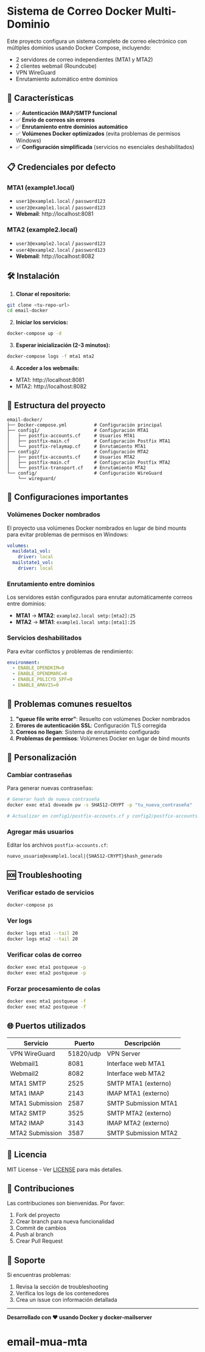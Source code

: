 # Sistema de Correo Docker Multi-Dominio

Este proyecto configura un sistema completo de correo electrónico con múltiples dominios usando Docker Compose, incluyendo:

- 2 servidores de correo independientes (MTA1 y MTA2)
- 2 clientes webmail (Roundcube)
- VPN WireGuard
- Enrutamiento automático entre dominios

## 🚀 Características

- ✅ **Autenticación IMAP/SMTP funcional**
- ✅ **Envío de correos sin errores**
- ✅ **Enrutamiento entre dominios automático**
- ✅ **Volúmenes Docker optimizados** (evita problemas de permisos Windows)
- ✅ **Configuración simplificada** (servicios no esenciales deshabilitados)

## 📋 Credenciales por defecto

### MTA1 (example1.local)

- `user1@example1.local` / `password123`
- `user2@example1.local` / `password123`
- **Webmail**: http://localhost:8081

### MTA2 (example2.local)

- `user3@example2.local` / `password123`
- `user4@example2.local` / `password123`
- **Webmail**: http://localhost:8082

## 🛠️ Instalación

1. **Clonar el repositorio:**

```bash
git clone <tu-repo-url>
cd email-docker
```

2. **Iniciar los servicios:**

```bash
docker-compose up -d
```

3. **Esperar inicialización (2-3 minutos):**

```bash
docker-compose logs -f mta1 mta2
```

4. **Acceder a los webmails:**

- MTA1: http://localhost:8081
- MTA2: http://localhost:8082

## 📁 Estructura del proyecto

```
email-docker/
├── Docker-compose.yml          # Configuración principal
├── config1/                    # Configuración MTA1
│   ├── postfix-accounts.cf     # Usuarios MTA1
│   ├── postfix-main.cf         # Configuración Postfix MTA1
│   └── postfix-relaymap.cf     # Enrutamiento MTA1
├── config2/                    # Configuración MTA2
│   ├── postfix-accounts.cf     # Usuarios MTA2
│   ├── postfix-main.cf         # Configuración Postfix MTA2
│   └── postfix-transport.cf    # Enrutamiento MTA2
└── config/                     # Configuración WireGuard
    └── wireguard/
```

## 🔧 Configuraciones importantes

### Volúmenes Docker nombrados

El proyecto usa volúmenes Docker nombrados en lugar de bind mounts para evitar problemas de permisos en Windows:

```yaml
volumes:
  maildata1_vol:
    driver: local
  mailstate1_vol:
    driver: local
```

### Enrutamiento entre dominios

Los servidores están configurados para enrutar automáticamente correos entre dominios:

- **MTA1** → **MTA2**: `example2.local smtp:[mta2]:25`
- **MTA2** → **MTA1**: `example1.local smtp:[mta1]:25`

### Servicios deshabilitados

Para evitar conflictos y problemas de rendimiento:

```yaml
environment:
  - ENABLE_OPENDKIM=0
  - ENABLE_OPENDMARC=0
  - ENABLE_POLICYD_SPF=0
  - ENABLE_AMAVIS=0
```

## 🐛 Problemas comunes resueltos

1. **"queue file write error"**: Resuelto con volúmenes Docker nombrados
2. **Errores de autenticación SSL**: Configuración TLS corregida
3. **Correos no llegan**: Sistema de enrutamiento configurado
4. **Problemas de permisos**: Volúmenes Docker en lugar de bind mounts

## 📝 Personalización

### Cambiar contraseñas

Para generar nuevas contraseñas:

```bash
# Generar hash de nueva contraseña
docker exec mta1 doveadm pw -s SHA512-CRYPT -p "tu_nueva_contraseña"

# Actualizar en config1/postfix-accounts.cf y config2/postfix-accounts.cf
```

### Agregar más usuarios

Editar los archivos `postfix-accounts.cf`:

```
nuevo_usuario@example1.local|{SHA512-CRYPT}$hash_generado
```

## 🆘 Troubleshooting

### Verificar estado de servicios

```bash
docker-compose ps
```

### Ver logs

```bash
docker logs mta1 --tail 20
docker logs mta2 --tail 20
```

### Verificar colas de correo

```bash
docker exec mta1 postqueue -p
docker exec mta2 postqueue -p
```

### Forzar procesamiento de colas

```bash
docker exec mta1 postqueue -f
docker exec mta2 postqueue -f
```

## 🌐 Puertos utilizados

| Servicio        | Puerto    | Descripción          |
| --------------- | --------- | -------------------- |
| VPN WireGuard   | 51820/udp | VPN Server           |
| Webmail1        | 8081      | Interface web MTA1   |
| Webmail2        | 8082      | Interface web MTA2   |
| MTA1 SMTP       | 2525      | SMTP MTA1 (externo)  |
| MTA1 IMAP       | 2143      | IMAP MTA1 (externo)  |
| MTA1 Submission | 2587      | SMTP Submission MTA1 |
| MTA2 SMTP       | 3525      | SMTP MTA2 (externo)  |
| MTA2 IMAP       | 3143      | IMAP MTA2 (externo)  |
| MTA2 Submission | 3587      | SMTP Submission MTA2 |

## 📄 Licencia

MIT License - Ver [LICENSE](LICENSE) para más detalles.

## 🤝 Contribuciones

Las contribuciones son bienvenidas. Por favor:

1. Fork del proyecto
2. Crear branch para nueva funcionalidad
3. Commit de cambios
4. Push al branch
5. Crear Pull Request

## 📧 Soporte

Si encuentras problemas:

1. Revisa la sección de troubleshooting
2. Verifica los logs de los contenedores
3. Crea un issue con información detallada

---

**Desarrollado con ❤️ usando Docker y docker-mailserver**
# email-mua-mta
